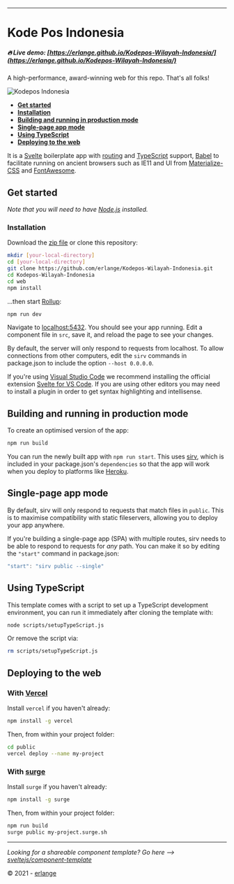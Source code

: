 
---

# Kode Pos Indonesia

##### 🔥 Live demo: [https://erlange.github.io/Kodepos-Wilayah-Indonesia/](https://erlange.github.io/Kodepos-Wilayah-Indonesia/)


A high-performance, award-winning web for this repo. That's all folks!

![Kodepos Indonesia](https://raw.githubusercontent.com/erlange/Kodepos-Wilayah-Indonesia/master/img/kodepos.png)

* [**Get started**](#get-started)
* [**Installation**](#installation)
* [**Building and running in production mode**](#building-and-running-in-production-mode)
* [**Single-page app mode**](#single-page-app-mode)
* [**Using TypeScript**](#using-typescript)
* [**Deploying to the web**](#deploying-to-the-web)

It is a [Svelte](https://svelte.dev) boilerplate app with [routing](https://github.com/mefechoel/svelte-navigator) and [TypeScript](https://www.typescriptlang.org/) support, [Babel](https://babeljs.io/) to facilitate running on ancient browsers such as IE11 and UI from [Materialize-CSS](https://materializecss.com/) and [FontAwesome](https://fontawesome.com/).


## Get started

*Note that you will need to have [Node.js](https://nodejs.org) installed.*

### Installation

Download the [zip file](https://github.com/erlange/Kodepos-Wilayah-Indonesia/archive/refs/heads/master.zip) or clone this repository:

```bash
mkdir [your-local-directory]
cd [your-local-directory]
git clone https://github.com/erlange/Kodepos-Wilayah-Indonesia.git
cd Kodepos-Wilayah-Indonesia
cd web
npm install
```

...then start [Rollup](https://rollupjs.org):

```bash
npm run dev
```

Navigate to [localhost:5432](http://localhost:5432). You should see your app running. Edit a component file in `src`, save it, and reload the page to see your changes.

<!-- Change the port by editing [this line in package.json](https://github.com/erlange/100-words/blob/main/package.json#L8) file. -->

By default, the server will only respond to requests from localhost. To allow connections from other computers, edit the `sirv` commands in package.json to include the option `--host 0.0.0.0`.

If you're using [Visual Studio Code](https://code.visualstudio.com/) we recommend installing the official extension [Svelte for VS Code](https://marketplace.visualstudio.com/items?itemName=svelte.svelte-vscode). If you are using other editors you may need to install a plugin in order to get syntax highlighting and intellisense.

## Building and running in production mode

To create an optimised version of the app:

```bash
npm run build
```

You can run the newly built app with `npm run start`. This uses [sirv](https://github.com/lukeed/sirv), which is included in your package.json's `dependencies` so that the app will work when you deploy to platforms like [Heroku](https://heroku.com).


## Single-page app mode

By default, sirv will only respond to requests that match files in `public`. This is to maximise compatibility with static fileservers, allowing you to deploy your app anywhere.

If you're building a single-page app (SPA) with multiple routes, sirv needs to be able to respond to requests for *any* path. You can make it so by editing the `"start"` command in package.json:

```js
"start": "sirv public --single"
```

## Using TypeScript

This template comes with a script to set up a TypeScript development environment, you can run it immediately after cloning the template with:

```bash
node scripts/setupTypeScript.js
```

Or remove the script via:

```bash
rm scripts/setupTypeScript.js
```

## Deploying to the web

### With [Vercel](https://vercel.com)

Install `vercel` if you haven't already:

```bash
npm install -g vercel
```

Then, from within your project folder:

```bash
cd public
vercel deploy --name my-project
```

### With [surge](https://surge.sh/)

Install `surge` if you haven't already:

```bash
npm install -g surge
```

Then, from within your project folder:

```bash
npm run build
surge public my-project.surge.sh
```
---
*Looking for a shareable component template? Go here --> [sveltejs/component-template](https://github.com/sveltejs/component-template)*

© 2021 -  [erlange](mailto:eri.airlangga@gmail.com)